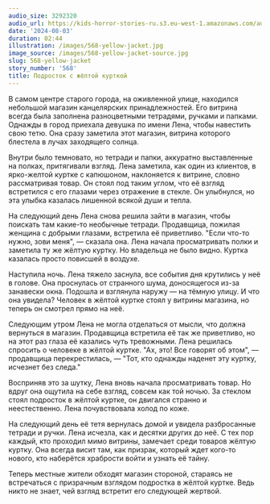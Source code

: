 ```yaml
---
audio_size: 3292320
audio_url: https://kids-horror-stories-ru.s3.eu-west-1.amazonaws.com/audio/568-yellow-jacket.mp3
date: '2024-08-03'
duration: 02:44
illustration: /images/568-yellow-jacket.jpg
image_source: /images/568-yellow-jacket-source.jpg
slug: 568-yellow-jacket
story_number: '568'
title: Подросток с жёлтой курткой
---
```


В самом центре старого города, на оживленной улице, находился небольшой магазин канцелярских принадлежностей. Его витрина всегда была заполнена разноцветными тетрадями, ручками и папками. Однажды в город приехала девушка по имени Лена, чтобы навестить свою тетю. Она сразу заметила этот магазин, витрина которого блестела в лучах заходящего солнца.

Внутри было темновато, но тетради и папки, аккуратно выставленные на полках, притягивали взгляд. Лена заметила, как один из клиентов, в ярко-желтой куртке с капюшоном, наклоняется к витрине, словно рассматривая товар. Он стоял под таким углом, что её взгляд встретился с его глазами через отражение в стекле. Он улыбнулся, но эта улыбка казалась лишенной всякой души и тепла.

На следующий день Лена снова решила зайти в магазин, чтобы поискать там какие-то необычные тетради. Продавщица, пожилая женщина с добрыми глазами, встретила её приветливо. "Если что-то нужно, зови меня", — сказала она. Лена начала просматривать полки и заметила ту же жёлтую куртку. Но владельца не было видно. Куртка казалась просто повисшей в воздухе.

Наступила ночь. Лена тяжело заснула, все события дня крутились у неё в голове. Она проснулась от странного шума, доносящегося из-за занавески окна. Подошла и взглянула наружу — на тёмную улицу. И что она увидела? Человек в жёлтой куртке стоял у витрины магазина, но теперь он смотрел прямо на неё.

Следующим утром Лена не могла отделаться от мысли, что должна вернуться в магазин. Продавщица встретила её так же приветливо, но на этот раз глаза её казались чуть тревожными. Лена решилась спросить о человеке в жёлтой куртке. "Ах, это! Все говорят об этом", — продавщица перекрестилась, — "Тот, кто однажды наденет эту куртку, исчезнет без следа."

Восприняв это за шутку, Лена вновь начала просматривать товар. Но вдруг она ощутила на себе взгляд, совсем как той ночью. За стеклом стоял подросток в жёлтой куртке, он двигался странно и неестественно. Лена почувствовала холод по коже.

На следующий день её тетя вернулась домой и увидела разбросанные тетради и ручки. Лена исчезла, как и десятки других до неё. С тех пор каждый, кто проходил мимо витрины, замечает среди товаров жёлтую куртку. Она всегда висит там, как призрак, который ждет кого-то нового, кто наберётся храбрости войти и узнать её тайну.

Теперь местные жители обходят магазин стороной, стараясь не встречаться с призрачным взглядом подростка в жёлтой куртке. Ведь никто не знает, чей взгляд встретит его следующей жертвой.